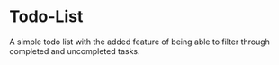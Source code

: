 # Todo-List
A simple todo list with the added feature of being able to filter through completed and uncompleted tasks.
